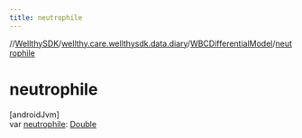 ```yaml
---
title: neutrophile
---
```

//[WellthySDK](../../../index.html)/[wellthy.care.wellthysdk.data.diary](../index.html)/[WBCDifferentialModel](index.html)/[neutrophile](neutrophile.html)



# neutrophile



[androidJvm]\
var [neutrophile](neutrophile.html): [Double](https://kotlinlang.org/api/latest/jvm/stdlib/kotlin/-double/index.html)





